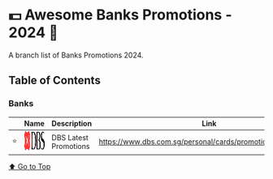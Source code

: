# 💵 Awesome Banks Promotions - 2024 🤑

A branch list of Banks Promotions 2024.

## Table of Contents

### Banks

|  | Name | Description | Link |
| -- | ---| ------ | ------ |
|  ⭐ | <img src="public/DBS.svg" alt="DBS Logo" width="40" height="40"> | DBS Latest Promotions |   https://www.dbs.com.sg/personal/cards/promotions/default.page


[⬆️ Go to Top](#table-of-contents)
